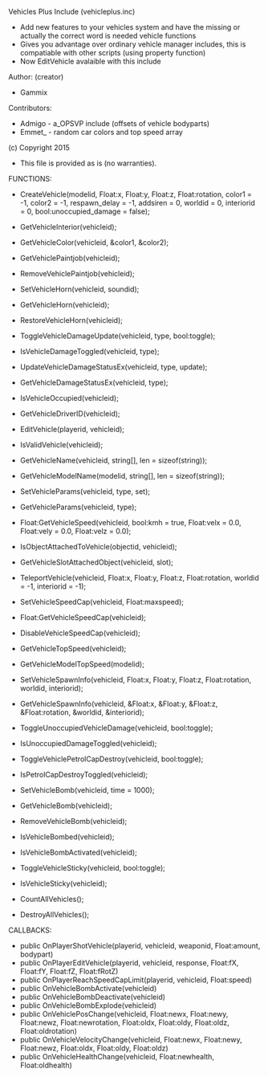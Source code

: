 Vehicles Plus Include (vehicleplus.inc)
* Add new features to your vehicles system and have the missing or actually the correct word is needed vehicle functions
* Gives you advantage over ordinary vehicle manager includes, this is compatiable with other scripts (using property function)
* Now EditVehicle avalaible with this include

Author: (creator)
* Gammix

Contributors:
* Admigo - a_OPSVP include (offsets of vehicle bodyparts)
* Emmet_ - random car colors and top speed array

(c) Copyright 2015
* This file is provided as is (no warranties).

FUNCTIONS:
* CreateVehicle(modelid, Float:x, Float:y, Float:z, Float:rotation, color1 = -1, color2 = -1, respawn_delay = -1, addsiren = 0, worldid = 0, interiorid = 0, bool:unoccupied_damage = false);

* GetVehicleInterior(vehicleid);
* GetVehicleColor(vehicleid, &color1, &color2);
* GetVehiclePaintjob(vehicleid);
* RemoveVehiclePaintjob(vehicleid);
* SetVehicleHorn(vehicleid, soundid);
* GetVehicleHorn(vehicleid);
* RestoreVehicleHorn(vehicleid);
* ToggleVehicleDamageUpdate(vehicleid, type, bool:toggle);
* IsVehicleDamageToggled(vehicleid, type);
* UpdateVehicleDamageStatusEx(vehicleid, type, update);
* GetVehicleDamageStatusEx(vehicleid, type);
* IsVehicleOccupied(vehicleid);
* GetVehicleDriverID(vehicleid);
* EditVehicle(playerid, vehicleid);
* IsValidVehicle(vehicleid);
* GetVehicleName(vehicleid, string[], len = sizeof(string));
* GetVehicleModelName(modelid, string[], len = sizeof(string));
* SetVehicleParams(vehicleid, type, set);
* GetVehicleParams(vehicleid, type);
* Float:GetVehicleSpeed(vehicleid, bool:kmh = true, Float:velx = 0.0, Float:vely = 0.0, Float:velz = 0.0);
* IsObjectAttachedToVehicle(objectid, vehicleid);
* GetVehicleSlotAttachedObject(vehicleid, slot);
* TeleportVehicle(vehicleid, Float:x, Float:y, Float:z, Float:rotation, worldid = -1, interiorid = -1);
* SetVehicleSpeedCap(vehicleid, Float:maxspeed);
* Float:GetVehicleSpeedCap(vehicleid);
* DisableVehicleSpeedCap(vehicleid);
* GetVehicleTopSpeed(vehicleid);
* GetVehicleModelTopSpeed(modelid);
* SetVehicleSpawnInfo(vehicleid, Float:x, Float:y, Float:z, Float:rotation, worldid, interiorid);
* GetVehicleSpawnInfo(vehicleid, &Float:x, &Float:y, &Float:z, &Float:rotation, &worldid, &interiorid);
* ToggleUnoccupiedVehicleDamage(vehicleid, bool:toggle);
* IsUnoccupiedDamageToggled(vehicleid);
* ToggleVehiclePetrolCapDestroy(vehicleid, bool:toggle);
* IsPetrolCapDestroyToggled(vehicleid);
* SetVehicleBomb(vehicleid, time = 1000);
* GetVehicleBomb(vehicleid);
* RemoveVehicleBomb(vehicleid);
* IsVehicleBombed(vehicleid);
* IsVehicleBombActivated(vehicleid);
* ToggleVehicleSticky(vehicleid, bool:toggle);
* IsVehicleSticky(vehicleid);
* CountAllVehicles();
* DestroyAllVehicles();

CALLBACKS:
* public OnPlayerShotVehicle(playerid, vehicleid, weaponid, Float:amount, bodypart)
* public OnPlayerEditVehicle(playerid, vehicleid, response, Float:fX, Float:fY, Float:fZ, Float:fRotZ)
* public OnPlayerReachSpeedCapLimit(playerid, vehicleid, Float:speed)
* public OnVehicleBombActivate(vehicleid)
* public OnVehicleBombDeactivate(vehicleid)
* public OnVehicleBombExplode(vehicleid)
* public OnVehiclePosChange(vehicleid, Float:newx, Float:newy, Float:newz, Float:newrotation, Float:oldx, Float:oldy, Float:oldz, Float:oldrotation)
* public OnVehicleVelocityChange(vehicleid, Float:newx, Float:newy, Float:newz, Float:oldx, Float:oldy, Float:oldz)
* public OnVehicleHealthChange(vehicleid, Float:newhealth, Float:oldhealth)
